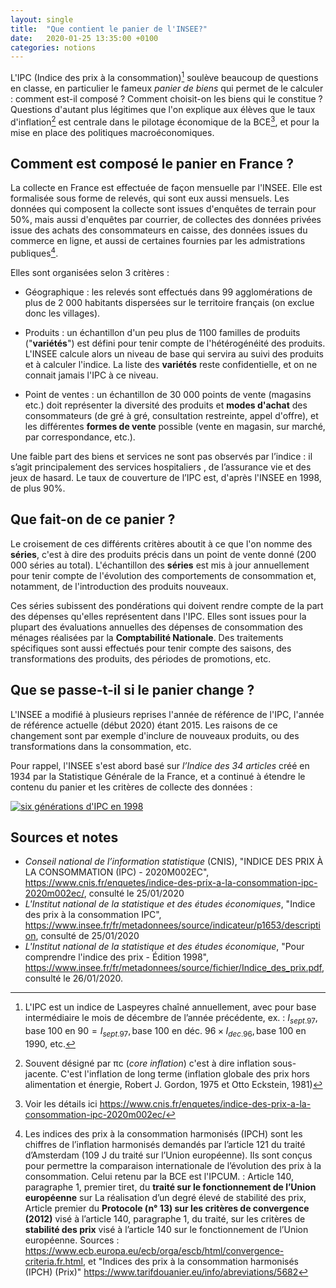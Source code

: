 ```yaml
---
layout: single
title:  "Que contient le panier de l'INSEE?"
date:   2020-01-25 13:35:00 +0100
categories: notions
---
```


L'IPC (Indice des prix à la consommation)[^1] soulève beaucoup de questions en classe, en particulier le fameux _panier de biens_ qui permet de le calculer : comment est-il composé ? Comment choisit-on les biens qui le constitue ? Questions d'autant plus légitimes que l'on explique aux élèves que le taux d'inflation[^2] est centrale dans le pilotage économique de la BCE[^3], et pour la mise en place des politiques macroéconomiques.

## Comment est composé le panier en France ?

La collecte en France est effectuée de façon mensuelle par l'INSEE. Elle est formalisée sous forme de relevés, qui sont eux aussi mensuels. Les données qui composent la collecte sont issues d'enquêtes de terrain pour 50%, mais aussi d'enquêtes par courrier, de collectes des données privées issue des achats des consommateurs en caisse, des données issues du commerce en ligne, et aussi de certaines fournies par les admistrations publiques[^4].

Elles sont organisées selon 3 critères :

- Géographique : les relevés sont effectués dans 99 agglomérations de plus de 2 000 habitants dispersées sur le territoire français (on exclue donc les villages).

- Produits : un échantillon d'un peu plus de 1100 familles de produits ("**variétés**") est défini pour tenir compte de l'hétérogénéité des produits. L'INSEE calcule alors un niveau de base qui servira au suivi des produits et à calculer l'indice. La liste des **variétés** reste confidentielle, et on ne connait jamais l'IPC à ce niveau.

- Point de ventes : un échantillon de 30 000 points de vente (magasins etc.) doit représenter la diversité des produits et **modes d'achat** des consommateurs (de gré à gré, consultation restreinte, appel d'offre), et les différentes **formes de vente** possible (vente en magasin, sur marché, par correspondance, etc.).

Une faible part des biens et services ne sont pas observés par l’indice : il s’agit principalement des services hospitaliers , de l’assurance vie et des jeux de hasard. Le taux de couverture de l’IPC est, d'après l'INSEE en 1998, de plus 90%.

## Que fait-on de ce panier ?

Le croisement de ces différents critères aboutit à ce que l'on nomme des **séries**, c'est à dire des produits précis dans un point de vente donné (200 000 séries au total). L'échantillon des **séries** est mis à jour annuellement pour tenir compte de l'évolution des comportements de consommation et, notamment, de l'introduction des produits nouveaux.

Ces séries subissent des pondérations qui doivent rendre compte de la part des dépenses qu'elles représentent dans l'IPC. Elles sont issues pour la plupart des évaluations annuelles des dépenses de consommation des ménages réalisées par la **Comptabilité Nationale**. Des traitements spécifiques sont aussi effectués pour tenir compte des saisons, des transformations des produits, des périodes de promotions, etc.


## Que se passe-t-il si le panier change ?

L'INSEE a modifié à plusieurs reprises l'année de référence de l'IPC, l'année de référence actuelle (début 2020) étant 2015. Les raisons de ce changement sont par exemple d'inclure de nouveaux produits, ou des transformations dans la consommation, etc.

Pour rappel, l'INSEE s'est abord basé sur _l’Indice des 34 articles_ créé en 1934 par la Statistique Générale de la France, et a continué à étendre le contenu du panier et les critères de collecte des données :

[![six générations d'IPC en 1998](https://ya7yal.github.io/assets/posts/60_ipc.png) ](https://ya7yal.github.io/assets/posts/60_ipc.png)

## Sources et notes

[^1]: L'IPC est un indice de Laspeyres chaîné annuellement, avec pour base intermédiaire le mois de décembre de l’année précédente, ex. :  $I_{sept. 97} , \text{base 100 en 90} = I_{sept. 97} , \text{base 100 en déc. 96} \times I_{dec. 96}, \text{base 100 en 1990}$, etc.

[^2]: Souvent désigné par πc (_core inflation_) c'est à dire inflation sous-jacente. C'est l'inflation de long terme (inflation globale des prix hors alimentation et énergie, Robert J. Gordon, 1975 et Otto Eckstein, 1981)

[^3]: Voir les détails ici https://www.cnis.fr/enquetes/indice-des-prix-a-la-consommation-ipc-2020m002ec/

[^4]: Les indices des prix à la consommation harmonisés (IPCH) sont les chiffres de l’inflation harmonisés demandés par l’article 121 du traité d’Amsterdam (109 J du traité sur l’Union européenne). Ils sont conçus pour permettre la comparaison internationale de l’évolution des prix à la consommation. Celui retenu par la BCE est l'IPCUM. : Article 140, paragraphe 1, premier tiret, du **traité sur le fonctionnement de l’Union européenne** sur La réalisation d’un degré élevé de stabilité des prix, Article premier du **Protocole (n° 13) sur les critères de convergence (2012)** visé à l’article 140, paragraphe 1, du traité, sur les critères de **stabilité des prix** visé à l’article 140 sur le fonctionnement de l’Union européenne. Sources : https://www.ecb.europa.eu/ecb/orga/escb/html/convergence-criteria.fr.html, et "Indices des prix à la consommation harmonisés (IPCH) (Prix)" https://www.tarifdouanier.eu/info/abreviations/5682

- _Conseil national de l’information statistique_ (CNIS), "INDICE DES PRIX À LA CONSOMMATION (IPC) - 2020M002EC", https://www.cnis.fr/enquetes/indice-des-prix-a-la-consommation-ipc-2020m002ec/, consulté le 25/01/2020
- _L'Institut national de la statistique et des études économiques_, "Indice des prix à la consommation IPC", https://www.insee.fr/fr/metadonnees/source/indicateur/p1653/description, consulté de 25/01/2020
- _L'Institut national de la statistique et des études économique_, "Pour comprendre l'indice des prix - Édition 1998", https://www.insee.fr/fr/metadonnees/source/fichier/Indice_des_prix.pdf, consulté le 26/01/2020.
